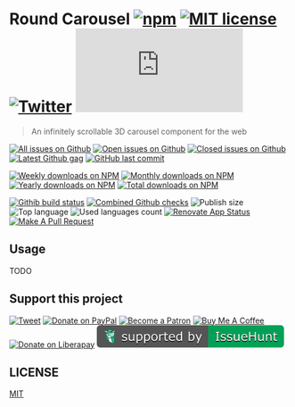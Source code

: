 # Round Carousel [![npm][npm-version-img]][npm-version-url] [![MIT license][license-img]][license-url] [![Twitter][twitter-img]][twitter-url] [![Analytics][analytics-img]][analytics-url]

> An infinitely scrollable 3D carousel component for the web

[![All issues on Github][github-issues-img]][github-issues-url]
[![Open issues on Github][github-open-issues-img]][github-open-issues-url]
[![Closed issues on Github][github-closed-issues-img]][github-closed-issues-url]
[![Latest Github gag][github-tag-img]][github-tag-url]
[![GitHub last commit][last-commit-img]][last-commit-url]

[![Weekly downloads on NPM][npm-downloads-weekly-img]][npm-url]
[![Monthly downloads on NPM][npm-downloads-monthly-img]][npm-url]
[![Yearly downloads on NPM][npm-downloads-yearly-img]][npm-url]
[![Total downloads on NPM][npm-downloads-total-img]][npm-url]

[![Githib build status][github-status-img]][github-status-url]
[![Combined Github checks][github-checks-img]][github-checks-url]
![Publish size][publish-size-img]
![Top language][github-top-language-img]
![Used languages count][github-languages-img]
[![Renovate App Status][renovateapp-img]][renovateapp-url]
[![Make A Pull Request][prs-welcome-img]][prs-welcome-url]

## Usage

TODO

## Support this project

[![Tweet][tweet-img]][tweet-url]
[![Donate on PayPal][paypal-img]][paypal-url]
[![Become a Patron][patreon-img]][patreon-url]
[![Buy Me A Coffee][ko-fi-img]][ko-fi-url]
[![Donate on Liberapay][liberapay-img]][liberapay-url]
[![Donate on Issuehunt][issuehunt-img]][issuehunt-url]

## LICENSE

[MIT][license-url]

[npm-version-img]: https://badgen.net/npm/v/round-carousel?icon=npm
[npm-version-url]: https://www.npmjs.com/package/round-carousel
[license-img]: https://badgen.net/npm/license/round-carousel
[license-url]: https://github.com/scriptex/round-carousel/blob/master/LICENSE
[twitter-url]: https://twitter.com/scriptexbg
[twitter-img]: https://badgen.net/twitter/follow/scriptexbg?icon=twitter&color=1da1f2&cache=300
[github-tag-img]: https://badgen.net/github/tag/scriptex/round-carousel?icon=github
[github-tag-url]: https://github.com/scriptex/round-carousel/releases/latest
[github-checks-img]: https://badgen.net/github/checks/scriptex/round-carousel?icon=github
[github-checks-url]: https://github.com/scriptex/round-carousel
[github-issues-img]: https://badgen.net/github/issues/scriptex/round-carousel?icon=github
[github-issues-url]: https://github.com/scriptex/round-carousel/issues
[github-open-issues-img]: https://badgen.net/github/open-issues/scriptex/round-carousel?icon=github
[github-open-issues-url]: https://github.com/scriptex/round-carousel/issues?q=is%3Aopen+is%3Aissue
[github-closed-issues-img]: https://badgen.net/github/closed-issues/scriptex/round-carousel?icon=github
[github-closed-issues-url]: https://github.com/scriptex/round-carousel/issues?q=is%3Aissue+is%3Aclosed
[last-commit-img]: https://badgen.net/github/last-commit/scriptex/round-carousel?icon=github
[last-commit-url]: https://github.com/scriptex/round-carousel/commits/master
[analytics-img]: https://ga-beacon.appspot.com/UA-83446952-1/github.com/scriptex/round-carousel/README.md
[analytics-url]: https://github.com/scriptex/round-carousel/
[npm-downloads-weekly-img]: https://badgen.net/npm/dw/round-carousel?icon=npm
[npm-downloads-monthly-img]: https://badgen.net/npm/dm/round-carousel?icon=npm
[npm-downloads-yearly-img]: https://badgen.net/npm/dy/round-carousel?icon=npm
[npm-downloads-total-img]: https://badgen.net/npm/dt/round-carousel?icon=npm
[npm-url]: https://www.npmjs.com/package/round-carousel
[tweet-img]: https://img.shields.io/badge/Tweet-Share_this_repository-blue.svg?style=flat-square&logo=twitter&color=38A1F3
[tweet-url]: https://twitter.com/intent/tweet?text=Checkout%20this%20awesome%20software%20project%3A&url=https%3A%2F%2Fgithub.com%2Fscriptex%2Fround-carousel&via=scriptexbg&hashtags=software%2Cgithub%2Ccode%2Cawesome
[paypal-img]: https://img.shields.io/badge/Donate-Support_me_on_PayPal-blue.svg?style=flat-square&logo=paypal&color=222d65
[paypal-url]: https://www.paypal.me/scriptex
[patreon-img]: https://img.shields.io/badge/Become_Patron-Support_me_on_Patreon-blue.svg?style=flat-square&logo=patreon&color=e64413
[patreon-url]: https://www.patreon.com/atanas
[ko-fi-img]: https://img.shields.io/badge/Donate-Buy%20me%20a%20coffee-yellow.svg?logo=ko-fi
[ko-fi-url]: https://ko-fi.com/scriptex
[liberapay-img]: https://img.shields.io/liberapay/receives/scriptex.svg?logo=liberapay
[liberapay-url]: https://liberapay.com/scriptex
[issuehunt-img]: https://raw.githubusercontent.com/BoostIO/issuehunt-materials/master/v1/issuehunt-shield-v1.svg
[issuehunt-url]: https://issuehunt.io/r/scriptex/round-carousel
[publish-size-img]: https://badgen.net/packagephobia/publish/round-carousel
[renovateapp-img]: https://badgen.net/badge/renovate/enabled/green?cache=300
[renovateapp-url]: https://renovatebot.com
[prs-welcome-img]: https://badgen.net/badge/PRs/welcome/green?cache=300
[prs-welcome-url]: https://github.com/scriptex/round-carousel/pulls
[github-status-img]: https://badgen.net/github/status/scriptex/round-carousel?icon=github
[github-status-url]: https://github.com/scriptex/round-carousel/actions/workflows/build.yml
[github-languages-img]: https://img.shields.io/github/languages/count/scriptex/round-carousel
[github-top-language-img]: https://img.shields.io/github/languages/top/scriptex/round-carousel
